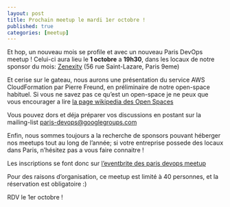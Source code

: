 ```yaml
---
layout: post
title: Prochain meetup le mardi 1er octobre !
published: true
categories: [meetup]
---
```


Et hop, un nouveau mois se profile et avec un nouveau Paris DevOps meetup !
Celui-ci aura lieu le **1 octobre** a **19h30**, dans les locaux de notre sponsor du mois: [Zenexity](http://zenexity.com/) (56 rue Saint-Lazare, Paris 9eme)

Et cerise sur le gateau, nous aurons une présentation du service AWS CloudFormation par Pierre Freund, en préliminaire de notre open-space habituel. Si vous ne savez pas ce qu’est un open-space je ne peux que vous encourager a lire [la page wikipedia des Open Spaces](https://fr.wikipedia.org/wiki/M%C3%A9thodologie_open_space)

Vous pouvez dors et déja préparer vos discussions en postant sur la mailing-list [paris-devops@googlegroups.com](https://groups.google.com/forum/?fromgroups#!forum/paris-devops)

Enfin, nous sommes toujours a la recherche de sponsors pouvant héberger nos meetups tout au long de l’année; si votre entreprise possede des locaux dans Paris, n’hésitez pas a vous faire connaitre !

Les inscriptions se font donc sur [l’eventbrite des paris devops meetup](http://parisdevops-18.eventbrite.com)

Pour des raisons d’organisation, ce meetup est limité à 40 personnes, et la réservation est obligatoire :)

RDV le 1er octobre !
